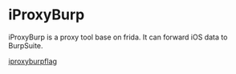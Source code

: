# iProxyBurp
iProxyBurp is a proxy tool base on frida. It can forward iOS data to BurpSuite.

[iproxyburpflag](./imgs/iproxyburpflag.png)

